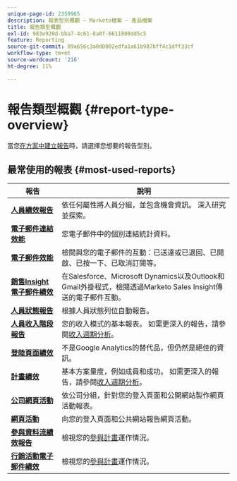 ```yaml
---
unique-page-id: 2359965
description: 報表型別概觀 — Marketo檔案 — 產品檔案
title: 報告類型概觀
exl-id: 983e920d-bba7-4c61-8a0f-6611808dd5c5
feature: Reporting
source-git-commit: 09a656c3a0d0002edfa1a61b987bff4c1dff33cf
workflow-type: tm+mt
source-wordcount: '216'
ht-degree: 11%

---
```


# 報告類型概觀 {#report-type-overview}

當您[在方案中建立報告](/help/marketo/product-docs/reporting/basic-reporting/creating-reports/create-a-report-in-a-program.md)時，請選擇您想要的報告型別。

## 最常使用的報表 {#most-used-reports}

<table>
 <thead>
  <tr>
   <th>報告</th>
   <th>說明</th>
  </tr>
 </thead>
 <tbody>
  <tr>
   <td><strong><a href="people-performance-report.md">人員績效報告</a></strong></td>
   <td>依任何屬性將人員分組，並包含機會資訊。 深入研究並探索。</td>
  </tr>
  <tr>
   <td><strong><a href="/help/marketo/product-docs/email-marketing/email-programs/email-program-data/email-link-performance-report.md">電子郵件連結效能</a>  </strong></td>
   <td>您電子郵件中的個別連結統計資料。</td>
  </tr>
  <tr>
   <td><strong><a href="/help/marketo/product-docs/email-marketing/email-programs/email-program-data/email-performance-report.md">電子郵件效能</a>  </strong></td>
   <td>檢閱與您的電子郵件的互動：已送達或已退回、已開啟、已按一下、已取消訂閱等。</td>
  </tr>
  <tr>
   <td><strong><a href="/help/marketo/product-docs/marketo-sales-insight/msi-for-salesforce/features/performance-reports/sales-insight-email-performance-report.md">銷售Insight電子郵件績效</a></strong></td>
   <td>在Salesforce、Microsoft Dynamics以及Outlook和Gmail外掛程式，檢閱透過Marketo Sales Insight傳送的電子郵件互動。</td>
  </tr>
  <tr>
   <td><strong><a href="people-by-status-report.md">人員狀態報告</a></strong></td>
   <td>根據人員狀態列位自動報告。</td>
  </tr>
  <tr>
   <td><strong><a href="/help/marketo/product-docs/reporting/revenue-cycle-analytics/revenue-tools/people-by-revenue-stage-report.md">人員收入階段報告</a></strong></td>
   <td>您的收入模式的基本報表。 如需更深入的報告，請參閱<a href="https://experienceleague.adobe.com/zh-hant/docs/marketo/using/product-docs/reporting/revenue-cycle-analytics/revenue-cycle-models/create-a-new-revenue-model">收入週期分析</a>。</td>
  </tr>
  <tr>
   <td><strong><a href="/help/marketo/product-docs/demand-generation/landing-pages/understanding-landing-pages/landing-page-performance-report.md">登陸頁面績效</a>  </strong></td>
   <td>不是Google Analytics的替代品，但仍然是絕佳的資訊。</td>
  </tr>
  <tr>
   <td><strong><a href="/help/marketo/product-docs/core-marketo-concepts/programs/program-performance-report/create-a-program-performance-report.md">計畫績效</a>  </strong></td>
   <td>基本方案量度，例如成員和成功。 如需更深入的報告，請參閱<a href="https://experienceleague.adobe.com/zh-hant/docs/marketo/using/product-docs/reporting/revenue-cycle-analytics/revenue-cycle-models/create-a-new-revenue-model">收入週期分析</a>。</td>
  </tr>
  <tr>
   <td><strong><a href="company-web-activity-report.md">公司網頁活動</a></strong></td>
   <td>依公司分組，針對您的登入頁面和公開網站製作網頁活動報表。</td>
  </tr>
  <tr>
   <td><strong><a href="web-page-activity-report.md">網頁活動</a></strong></td>
   <td>向您的登入頁面和公共網站報告網頁活動。</td>
  </tr>
  <tr>
   <td><strong><a href="/help/marketo/product-docs/email-marketing/drip-nurturing/reports-and-notifications/engagement-stream-performance-report.md">參與資料流績效報告</a> </strong></td>
   <td>檢視您的<a href="https://experienceleague.adobe.com/zh-hant/docs/marketo/using/product-docs/email-marketing/drip-nurturing/creating-an-engagement-program/understanding-engagement-programs">參與計畫</a>運作情況。</td>
  </tr>
   <tr>
   <td><strong><a href="/help/marketo/product-docs/reporting/basic-reporting/report-types/campaign-email-performance-report.md">行銷活動電子郵件績效</a> </strong></td>
   <td>檢視您的<a href="https://experienceleague.adobe.com/zh-hant/docs/marketo/using/product-docs/email-marketing/drip-nurturing/creating-an-engagement-program/understanding-engagement-programs">參與計畫</a>運作情況。</td>
  </tr>
 </tbody>
</table>
